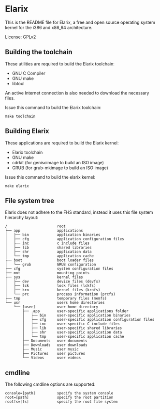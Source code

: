 # Elarix

This is the README file for Elarix, a free and open source operating system
kernel for the i386 and x86\_64 architecture.

License: GPLv2


## Building the toolchain

These utilities are required to build the Elarix toolchain:

* GNU C Compiler
* GNU make
* libtool

An active Internet connection is also needed to download the necessary files.

Issue this command to build the Elarix toolchain:

	make toolchain


## Building Elarix

These applications are required to build the Elarix kernel:

* Elarix toolchain
* GNU make
* cdrkit (for genisoimage to build an ISO image)
* GRUB (for grub-mkimage to build an ISO image)

Issue this command to build the elarix kernel:

	make elarix


## File system tree

Elarix does not adhere to the FHS standard, instead it uses this
file system hierarchy layout:

	/                       root
	├── app                 applications
	│   ├── bin             application binaries
	│   ├── cfg             application configuration files
	│   ├── inc             c include files
	│   ├── lib             shared libraries
	│   ├── shr             application data
	│   └── tmp             application cache
	├── boot                boot loader files
	│   └── grub            GRUB configuration
	├── cfg                 system configuration files
	├── mnt                 mounting points
	├── sys                 kernel files
	│   ├── dev             device files (devfs)
	│   ├── lck             lock files (lckfs)
	│   ├── krn             kernel files (krnfs)
	│   └── prc             process information (prcfs)
	├── tmp                 temporary files (memfs)
	└── usr                 users home directories
	    └── [user]          user home directory
	        ├── .app        user-specific applications folder
	        │   ├── bin     user-specific application binaries
	        │   ├── cfg     user-specific application configuration files
	        │   ├── inc     user-specific C include files
	        │   ├── lib     user-specific shared libraries
	        │   ├── shr     user-specific application data
	        │   └── tmp     user-specific application cache
	        ├── Documents   user documents
	        ├── Downloads   user downloads
	        ├── Music       user music
	        ├── Pictures    user pictures
	        └── Videos      user videos

## cmdline

The following cmdline options are supported:

	console=[path]          specify the system console
	root=[path]             specify the root partition
	rootfs=[fs]             specify the root file system

